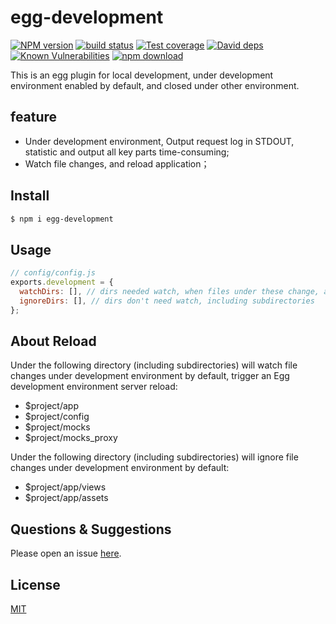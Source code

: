 # egg-development

[![NPM version][npm-image]][npm-url]
[![build status][travis-image]][travis-url]
[![Test coverage][codecov-image]][codecov-url]
[![David deps][david-image]][david-url]
[![Known Vulnerabilities][snyk-image]][snyk-url]
[![npm download][download-image]][download-url]

[npm-image]: https://img.shields.io/npm/v/egg-development.svg?style=flat-square
[npm-url]: https://npmjs.org/package/egg-development
[travis-image]: https://img.shields.io/travis/eggjs/egg-development.svg?style=flat-square
[travis-url]: https://travis-ci.org/eggjs/egg-development
[codecov-image]: https://img.shields.io/codecov/c/github/eggjs/egg-development.svg?style=flat-square
[codecov-url]: https://codecov.io/github/eggjs/egg-development?branch=master
[david-image]: https://img.shields.io/david/eggjs/egg-development.svg?style=flat-square
[david-url]: https://david-dm.org/eggjs/egg-development
[snyk-image]: https://snyk.io/test/npm/egg-development/badge.svg?style=flat-square
[snyk-url]: https://snyk.io/test/npm/egg-development
[download-image]: https://img.shields.io/npm/dm/egg-development.svg?style=flat-square
[download-url]: https://npmjs.org/package/egg-development

This is an egg plugin for local development, under development environment enabled by default, and closed under other environment.

## feature

- Under development environment, Output request log in STDOUT, statistic and output all key parts time-consuming;
- Watch file changes, and reload application；

## Install

```bash
$ npm i egg-development
```

## Usage


```js
// config/config.js
exports.development = {
  watchDirs: [], // dirs needed watch, when files under these change, application will reload.
  ignoreDirs: [], // dirs don't need watch, including subdirectories
};
```

## About Reload

Under the following directory (including subdirectories) will watch file changes under development environment by default, trigger an Egg development environment server reload:

- $project/app
- $project/config
- $project/mocks
- $project/mocks_proxy

Under the following directory (including subdirectories) will ignore file changes under development environment by default:

- $project/app/views
- $project/app/assets


## Questions & Suggestions

Please open an issue [here](https://github.com/eggjs/egg/issues).

## License

[MIT](LICENSE)
